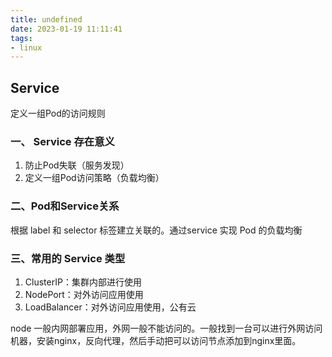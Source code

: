 ```yaml
---
title: undefined
date: 2023-01-19 11:11:41
tags:
- linux
---
```


## Service

定义一组Pod的访问规则

### 一、 Service 存在意义

1. 防止Pod失联（服务发现）
2. 定义一组Pod访问策略（负载均衡）

### 二、Pod和Service关系

根据 label 和 selector 标签建立关联的。通过service 实现 Pod 的负载均衡

### 三、常用的 Service 类型

1. ClusterIP：集群内部进行使用
2. NodePort：对外访问应用使用
3. LoadBalancer：对外访问应用使用，公有云

node 一般内网部署应用，外网一般不能访问的。一般找到一台可以进行外网访问机器，安装nginx，反向代理，然后手动把可以访问节点添加到nginx里面。

